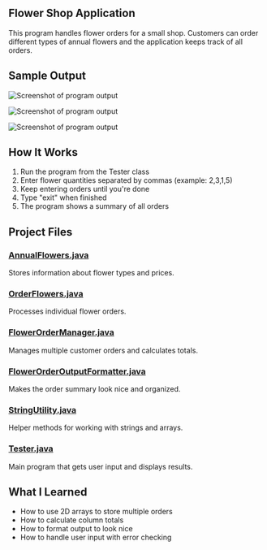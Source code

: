 ## Flower Shop Application

This program handles flower orders for a small shop. Customers can order different types of annual flowers and the application keeps track of all orders.

## Sample Output

![Screenshot of program output](./lab07flower/Screenshot.png)

![Screenshot of program output](../lab07flower/Screenshot.png)

![Screenshot of program output](./lab07flower/Screenshot.png)

## How It Works

1. Run the program from the Tester class
2. Enter flower quantities separated by commas (example: 2,3,1,5)
3. Keep entering orders until you're done
4. Type "exit" when finished
5. The program shows a summary of all orders

## Project Files

### [AnnualFlowers.java](flowershop/src/main/java/annualflowers/com/example/AnnualFlowers.java)
Stores information about flower types and prices.

### [OrderFlowers.java](flowershop/src/main/java/annualflowers/com/example/OrderFlowers.java)
Processes individual flower orders.

### [FlowerOrderManager.java](flowershop/src/main/java/annualflowers/com/example/FlowerOrderManager.java)
Manages multiple customer orders and calculates totals.

### [FlowerOrderOutputFormatter.java](flowershop/src/main/java/annualflowers/com/example/FlowerOrderOutputFormatter.java)
Makes the order summary look nice and organized.

### [StringUtility.java](flowershop/src/main/java/annualflowers/com/example/StringUtility.java)
Helper methods for working with strings and arrays.

### [Tester.java](flowershop/src/main/java/annualflowers/com/example/Tester.java)
Main program that gets user input and displays results.

## What I Learned

- How to use 2D arrays to store multiple orders
- How to calculate column totals
- How to format output to look nice
- How to handle user input with error checking


